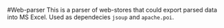 #Web-parser
This is a parser of web-stores that could export parsed data into MS Excel. Used as dependecies `jsoup` and `apache.poi`. 